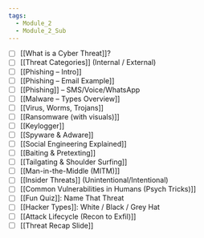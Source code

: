 ```yaml
---
tags:
  - Module_2
  - Module_2_Sub
---
```

- [ ] [[What is a Cyber Threat]]?
- [ ] [[Threat Categories]] (Internal / External)
- [ ] [[Phishing – Intro]]
- [ ] [[Phishing – Email Example]]
- [ ] [[Phishing]] – SMS/Voice/WhatsApp
- [ ] [[Malware – Types Overview]]
- [ ] [[Virus, Worms, Trojans]]
- [ ] [[Ransomware (with visuals)]]
- [ ] [[Keylogger]]
- [ ] [[Spyware & Adware]]
- [ ] [[Social Engineering Explained]]
- [ ] [[Baiting & Pretexting]]
- [ ] [[Tailgating & Shoulder Surfing]]
- [ ] [[Man-in-the-Middle (MITM)]]
- [ ] [[Insider Threats]] (Unintentional/Intentional)
- [ ] [[Common Vulnerabilities in Humans (Psych Tricks)]]
- [ ] [[Fun Quiz]]: Name That Threat
- [ ] [[Hacker Types]]: White / Black / Grey Hat
- [ ] [[Attack Lifecycle (Recon to Exfil)]]
- [ ] [[Threat Recap Slide]]